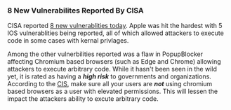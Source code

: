 
### 8 New Vulnerabilites Reported By CISA
CISA reported [8 new vulnerablities today](https://www.cisa.gov/known-exploited-vulnerabilities-catalog). Apple was hit the hardest with 5 IOS vulnerablities being reported, all of which allowed attackers to execute code in some cases with kernal privlages.

Among the other vulnerbilities reported was a flaw in PopupBlocker affecting Chromium based browsers (such as Edge and Chrome) allowing attackers to execute arbitrary code. While it hasn't been seen in the wild yet, it is rated as having a ***high risk*** to governments and organizations. According to the [CIS](https://www.cisecurity.org/advisory/multiple-vulnerabilities-in-google-chrome-could-allow-for-arbitrary-code-execution_2021-073), make sure all your users are ***not*** using chromium based browsers as a user with elevated permissions. This will lessen the impact the attackers ability to excute arbitrary code.
